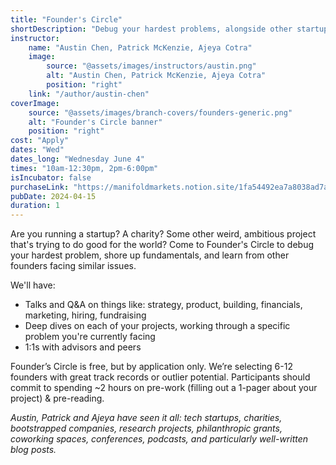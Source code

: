 ```yaml
---
title: "Founder's Circle"
shortDescription: "Debug your hardest problems, alongside other startups & charities"
instructor:
    name: "Austin Chen, Patrick McKenzie, Ajeya Cotra"
    image:
        source: "@assets/images/instructors/austin.png"
        alt: "Austin Chen, Patrick McKenzie, Ajeya Cotra"
        position: "right"
    link: "/author/austin-chen"
coverImage:
    source: "@assets/images/branch-covers/founders-generic.png"
    alt: "Founder's Circle banner"
    position: "right"
cost: "Apply"
dates: "Wed"
dates_long: "Wednesday June 4"
times: "10am-12:30pm, 2pm-6:00pm"
isIncubator: false
purchaseLink: "https://manifoldmarkets.notion.site/1fa54492ea7a8038ad7af6950e644abe?pvs=105"
pubDate: 2024-04-15
duration: 1
---
```


Are you running a startup? A charity? Some other weird, ambitious project that's trying to do good for the world? Come to Founder's Circle to debug your hardest problem, shore up fundamentals, and learn from other founders facing similar issues.

We'll have:

- Talks and Q&A on things like: strategy, product, building, financials, marketing, hiring, fundraising
- Deep dives on each of your projects, working through a specific problem you're currently facing
- 1:1s with advisors and peers

Founder’s Circle is free, but by application only. We’re selecting 6-12 founders with great track records or outlier potential. Participants should commit to spending ~2 hours on pre-work (filling out a 1-pager about your project) & pre-reading.

_Austin, Patrick and Ajeya have seen it all: tech startups, charities, bootstrapped companies, research projects, philanthropic grants, coworking spaces, conferences, podcasts, and particularly well-written blog posts._
